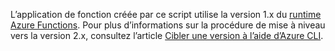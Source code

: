 L’application de fonction créée par ce script utilise la version 1.x du [runtime Azure Functions](..\articles\azure-functions\functions-versions.md). Pour plus d’informations sur la procédure de mise à niveau vers la version 2.x, consultez l’article [Cibler une version à l’aide d’Azure CLI](../articles/azure-functions/set-runtime-version.md#view-and-update-the-runtime-version-using-azure-cli). 